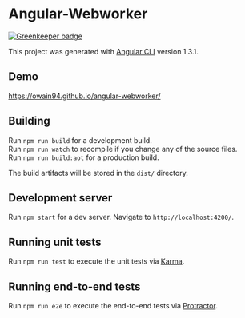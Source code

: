 # Angular-Webworker

[![Greenkeeper badge](https://badges.greenkeeper.io/Owain94/angular-webworker.svg)](https://greenkeeper.io/)

This project was generated with [Angular CLI](https://github.com/angular/angular-cli) version 1.3.1.

## Demo

https://owain94.github.io/angular-webworker/

## Building

Run `npm run build` for a development build.  
Run `npm run watch` to recompile if you change any of the source files.  
Run `npm run build:aot` for a production build.

The build artifacts will be stored in the `dist/` directory.

## Development server

Run `npm start` for a dev server. Navigate to `http://localhost:4200/`.

## Running unit tests

Run `npm run test` to execute the unit tests via [Karma](https://karma-runner.github.io).

## Running end-to-end tests

Run `npm run e2e` to execute the end-to-end tests via [Protractor](http://www.protractortest.org/).
